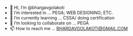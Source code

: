 - 👋 Hi, I’m @bhargavgolakoti
- 👀 I’m interested in ...   PEGA; WEB DESIGNING; ETC.
- 🌱 I’m currently learning ... CSSA/ doing certification 
- 💞️ I’m looking to collaborate on ... PEGA
- 📫 How to reach me ... BHARGAVGOLAKOTI@GMAIL.COM

<!---
bhargavgolakoti/bhargavgolakoti is a ✨ special ✨ repository because its `README.md` (this file) appears on your GitHub profile.
You can click the Preview link to take a look at your changes.
--->
